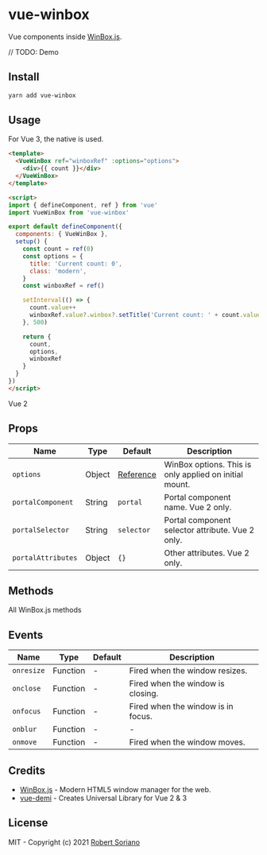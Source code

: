 # vue-winbox

Vue components inside [WinBox.js](https://github.com/nextapps-de/winbox).

// TODO: Demo

## Install

```bash
yarn add vue-winbox
```

## Usage

For Vue 3, the native [<teleport>](https://v3.vuejs.org/api/built-in-components.html#teleport) is used.

```html
<template>
  <VueWinBox ref="winboxRef" :options="options">
    <div>{{ count }}</div>
  </VueWinBox>
</template>

<script>
import { defineComponent, ref } from 'vue'
import VueWinBox from 'vue-winbox'

export default defineComponent({
  components: { VueWinBox },
  setup() {
    const count = ref(0)
    const options = {
      title: 'Current count: 0',
      class: 'modern',
    }
    const winboxRef = ref()

    setInterval(() => {
      count.value++
      winboxRef.value?.winbox?.setTitle('Current count: ' + count.value)
    }, 500)

    return {
      count,
      options,
      winboxRef
    }
  }
})
</script>
```

Vue 2

## Props

Name | Type | Default | Description |
------ | ------ | ------ | ------ |
`options` | Object | [Reference](https://github.com/nextapps-de/winbox#options) | WinBox options. This is only applied on initial mount.  |
`portalComponent` | String | `portal` | Portal component name. Vue 2 only. |
`portalSelector` | String | `selector` | Portal component selector attribute. Vue 2 only.  |
`portalAttributes` | Object | `{}` | Other attributes. Vue 2 only. |

## Methods

All WinBox.js methods

## Events

Name | Type | Default | Description |
------ | ------ | ------ | ------ |
`onresize` | Function | - | Fired when the window resizes. |
`onclose` | Function | - | Fired when the window is closing. |
`onfocus` | Function | - | Fired when the window is in focus. |
`onblur` | Function | - | - |
`onmove` | Function | - | Fired when the window moves. |

## Credits

- [WinBox.js](https://github.com/nextapps-de/winbox) - Modern HTML5 window manager for the web.
- [vue-demi](https://github.com/vueuse/vue-demi/) - Creates Universal Library for Vue 2 & 3

## License
MIT - Copyright (c) 2021 [Robert Soriano](https://github.com/wobsoriano)
